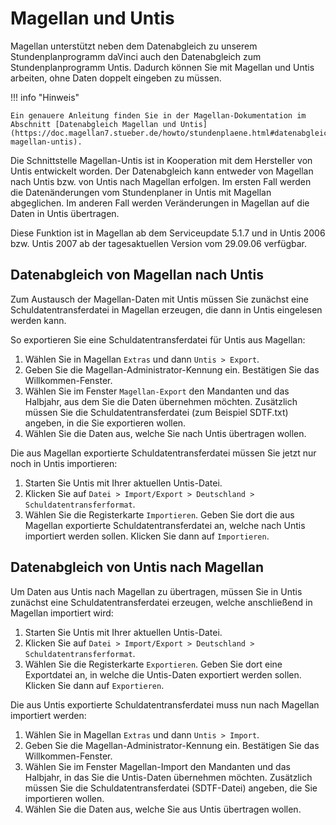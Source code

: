# Magellan und Untis

Magellan unterstützt neben dem Datenabgleich zu unserem Stundenplanprogramm daVinci auch den Datenabgleich zum Stundenplanprogramm Untis. Dadurch können Sie mit Magellan und Untis arbeiten, ohne Daten doppelt eingeben zu müssen.

!!! info "Hinweis"

    Ein genauere Anleitung finden Sie in der Magellan-Dokumentation im Abschnitt [Datenabgleich Magellan und Untis](https://doc.magellan7.stueber.de/howto/stundenplaene.html#datenabgleich-magellan-untis).

Die Schnittstelle Magellan-Untis ist in Kooperation mit dem Hersteller von Untis entwickelt worden.
Der Datenabgleich kann entweder von Magellan nach Untis bzw. von Untis nach Magellan erfolgen. Im ersten Fall werden die Datenänderungen vom Stundenplaner in Untis mit Magellan abgeglichen. Im anderen Fall werden Veränderungen in Magellan auf die Daten in Untis übertragen.

Diese Funktion ist in Magellan ab dem Serviceupdate 5.1.7 und in Untis 2006 bzw. Untis 2007 ab der tagesaktuellen Version vom 29.09.06 verfügbar.

## Datenabgleich von Magellan nach Untis

Zum Austausch der Magellan-Daten mit Untis müssen Sie zunächst eine Schuldatentransferdatei in Magellan erzeugen, die dann in Untis eingelesen werden kann.

So exportieren Sie eine Schuldatentransferdatei für Untis aus Magellan:

1.	Wählen Sie in Magellan `Extras` und dann `Untis > Export`.
2.	Geben Sie die Magellan-Administrator-Kennung ein. Bestätigen Sie das Willkommen-Fenster.
3.	Wählen Sie im Fenster `Magellan-Export` den Mandanten und das Halbjahr, aus dem Sie die Daten übernehmen möchten. Zusätzlich müssen Sie die Schuldatentransferdatei (zum Beispiel SDTF.txt) angeben, in die Sie exportieren wollen.
4.	Wählen Sie die Daten aus, welche Sie nach Untis übertragen wollen.


Die aus Magellan exportierte Schuldatentransferdatei müssen Sie jetzt nur noch in Untis importieren:

1.	Starten Sie Untis mit Ihrer aktuellen Untis-Datei.
2.	Klicken Sie auf `Datei > Import/Export > Deutschland > Schuldatentransferformat`.
3.	Wählen Sie die Registerkarte `Importieren`. Geben Sie dort die aus Magellan exportierte Schuldatentransferdatei an, welche nach Untis importiert werden sollen. Klicken Sie dann auf `Importieren`.

## Datenabgleich von Untis nach Magellan

Um Daten aus Untis nach Magellan zu übertragen, müssen Sie in Untis zunächst eine Schuldatentransferdatei erzeugen, welche anschließend in Magellan importiert wird:

1.	Starten Sie Untis mit Ihrer aktuellen Untis-Datei.
2.	Klicken Sie auf `Datei > Import/Export > Deutschland > Schuldatentransferformat`.
3.	Wählen Sie die Registerkarte `Exportieren`. Geben Sie dort eine Exportdatei an, in welche die Untis-Daten exportiert werden sollen. Klicken Sie dann auf `Exportieren`.

Die aus Untis exportierte Schuldatentransferdatei muss nun nach Magellan importiert werden:

1.	Wählen Sie in Magellan `Extras` und dann `Untis > Import`.
2.	Geben Sie die Magellan-Administrator-Kennung ein. Bestätigen Sie das Willkommen-Fenster.
3.	Wählen Sie im Fenster Magellan-Import den Mandanten und das Halbjahr, in das Sie die Untis-Daten übernehmen möchten. Zusätzlich müssen Sie die Schuldatentransferdatei (SDTF-Datei) angeben, die Sie importieren wollen.
4.	Wählen Sie die Daten aus, welche Sie aus Untis übertragen wollen.
